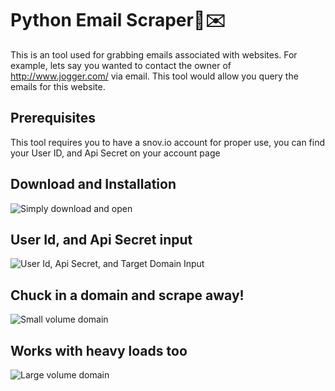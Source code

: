 # Python Email Scraper🐍✉️

This is an tool used for grabbing emails associated with websites.
For example, lets say you wanted to contact the owner of http://www.jogger.com/ via email.
This tool would allow you query the emails for this website.

## Prerequisites

This tool requires you to have a snov.io account for proper use, you can find your User ID, and Api Secret on your account page
## Download and Installation

![Simply download and open](https://i.gyazo.com/bdf3baef7a74203d31e6ccd2c04bc06b.gif)

## User Id, and Api Secret input

![User Id, Api Secret, and Target Domain Input](https://i.gyazo.com/b269eef09612704d2080e43762b1dbe0.gif)

## Chuck in a domain and scrape away!

![Small volume domain](https://i.gyazo.com/b8511cddbc1e8692df7aa79defa658e8.gif)

## Works with heavy loads too 

![Large volume domain](https://i.gyazo.com/0de6bb8f6dda27611cf9e8caf2a7cb26.gif)
